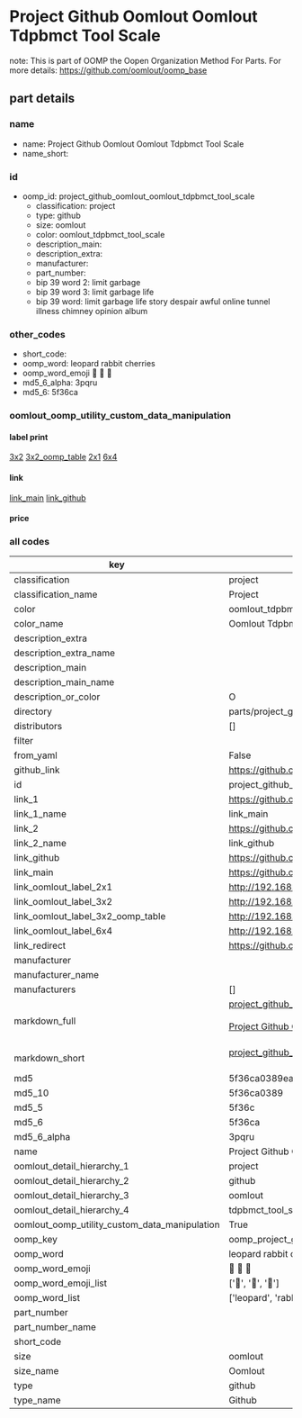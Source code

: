 # Project Github Oomlout Oomlout Tdpbmct Tool Scale  

note: This is part of OOMP the Oopen Organization Method For Parts. For more details: https://github.com/oomlout/oomp_base

##  part details
  







### name
* name: Project Github Oomlout Oomlout Tdpbmct Tool Scale
* name_short: 
### id
* oomp_id: project_github_oomlout_oomlout_tdpbmct_tool_scale
  * classification: project
  * type: github
  * size: oomlout
  * color: oomlout_tdpbmct_tool_scale
  * description_main: 
  * description_extra: 
  * manufacturer: 
  * part_number: 
  * bip 39 word 2: limit garbage
  * bip 39 word 3: limit garbage life
  * bip 39 word: limit garbage life story despair awful online tunnel illness chimney opinion album

### other_codes
* short_code: 
* oomp_word: leopard rabbit cherries
* oomp_word_emoji :leopard: :rabbit: :cherries:
* md5_6_alpha: 3pqru
* md5_6: 5f36ca






### oomlout_oomp_utility_custom_data_manipulation
#### label print
[3x2](http://192.168.1.245:1112/?label=oomp%203pqru)
[3x2_oomp_table](http://192.168.1.108:1112/?label=oomp%203pqru)
[2x1](http://192.168.1.242:1112/?label=oomp%203pqru)
[6x4](http://192.168.1.55:1112/?label=oomp%203pqru)    

#### link

[link_main](https://github.com/oomlout/oomlout_oomp_version_1_messy/tree/main/parts/project_github_oomlout_oomlout_tdpbmct_tool_scale) [link_github](https://github.com/oomlout/oomlout_oomp_version_1_messy/tree/main/parts/project_github_oomlout_oomlout_tdpbmct_tool_scale)                             

#### price







### all codes 
| key | value |  
| --- | --- |  
| classification | project |  
| classification_name | Project |  
| color | oomlout_tdpbmct_tool_scale |  
| color_name | Oomlout Tdpbmct Tool Scale |  
| description_extra |  |  
| description_extra_name |  |  
| description_main |  |  
| description_main_name |  |  
| description_or_color | O  |  
| directory | parts/project_github_oomlout_oomlout_tdpbmct_tool_scale |  
| distributors | [] |  
| filter |  |  
| from_yaml | False |  
| github_link | https://github.com/oomlout/oomlout_oomp_part_src/tree/main/parts/project_github_oomlout_oomlout_tdpbmct_tool_scale |  
| id | project_github_oomlout_oomlout_tdpbmct_tool_scale |  
| link_1 | https://github.com/oomlout/oomlout_oomp_version_1_messy/tree/main/parts/project_github_oomlout_oomlout_tdpbmct_tool_scale |  
| link_1_name | link_main |  
| link_2 | https://github.com/oomlout/oomlout_oomp_version_1_messy/tree/main/parts/project_github_oomlout_oomlout_tdpbmct_tool_scale |  
| link_2_name | link_github |  
| link_github | https://github.com/oomlout/oomlout_oomp_version_1_messy/tree/main/parts/project_github_oomlout_oomlout_tdpbmct_tool_scale |  
| link_main | https://github.com/oomlout/oomlout_oomp_version_1_messy/tree/main/parts/project_github_oomlout_oomlout_tdpbmct_tool_scale |  
| link_oomlout_label_2x1 | http://192.168.1.242:1112/?label=oomp%203pqru |  
| link_oomlout_label_3x2 | http://192.168.1.245:1112/?label=oomp%203pqru |  
| link_oomlout_label_3x2_oomp_table | http://192.168.1.108:1112/?label=oomp%203pqru |  
| link_oomlout_label_6x4 | http://192.168.1.55:1112/?label=oomp%203pqru |  
| link_redirect | https://github.com/oomlout/oomlout_oomp_version_1_messy/tree/main/parts/project_github_oomlout_oomlout_tdpbmct_tool_scale |  
| manufacturer |  |  
| manufacturer_name |  |  
| manufacturers | [] |  
| markdown_full | [project_github_oomlout_oomlout_tdpbmct_tool_scale](none)<br>[](none)<br>[Project Github Oomlout Oomlout Tdpbmct Tool Scale](none)<br><br> |  
| markdown_short | [project_github_oomlout_oomlout_tdpbmct_tool_scale](none)<br><br> |  
| md5 | 5f36ca0389ea935c429e0d690297e40f |  
| md5_10 | 5f36ca0389 |  
| md5_5 | 5f36c |  
| md5_6 | 5f36ca |  
| md5_6_alpha | 3pqru |  
| name | Project Github Oomlout Oomlout Tdpbmct Tool Scale |  
| oomlout_detail_hierarchy_1 | project |  
| oomlout_detail_hierarchy_2 | github |  
| oomlout_detail_hierarchy_3 | oomlout |  
| oomlout_detail_hierarchy_4 | tdpbmct_tool_scale |  
| oomlout_oomp_utility_custom_data_manipulation | True |  
| oomp_key | oomp_project_github_oomlout_oomlout_tdpbmct_tool_scale |  
| oomp_word | leopard rabbit cherries |  
| oomp_word_emoji | :leopard: :rabbit: :cherries: |  
| oomp_word_emoji_list | [':leopard:', ':rabbit:', ':cherries:'] |  
| oomp_word_list | ['leopard', 'rabbit', 'cherries'] |  
| part_number |  |  
| part_number_name |  |  
| short_code |  |  
| size | oomlout |  
| size_name | Oomlout |  
| type | github |  
| type_name | Github |  
